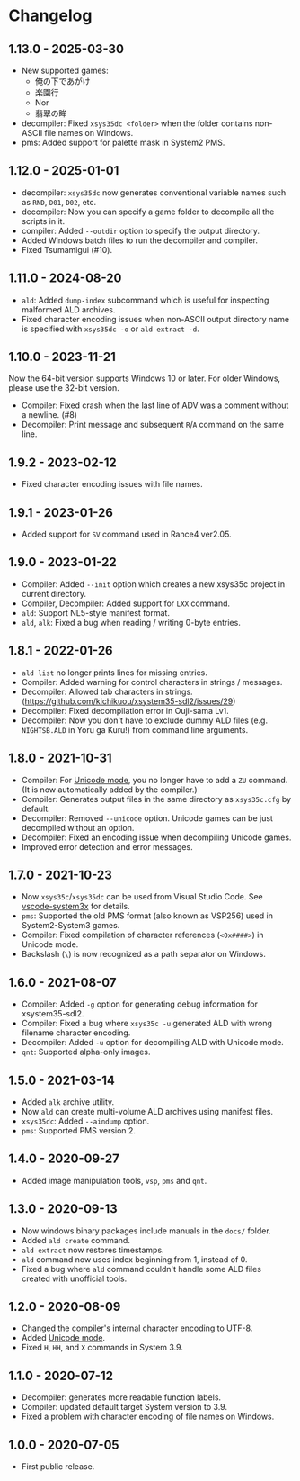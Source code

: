 # Changelog

## 1.13.0 - 2025-03-30
- New supported games:
  - 俺の下であがけ
  - 楽園行
  - Nor
  - 翡翠の眸
- decompiler: Fixed `xsys35dc <folder>` when the folder contains non-ASCII file names on Windows.
- pms: Added support for palette mask in System2 PMS.

## 1.12.0 - 2025-01-01
- decompiler: `xsys35dc` now generates conventional variable names such as `RND`, `D01`, `D02`, etc.
- decompiler: Now you can specify a game folder to decompile all the scripts in it.
- compiler: Added `--outdir` option to specify the output directory.
- Added Windows batch files to run the decompiler and compiler.
- Fixed Tsumamigui (#10).

## 1.11.0 - 2024-08-20
- `ald`: Added `dump-index` subcommand which is useful for inspecting malformed ALD archives.
- Fixed character encoding issues when non-ASCII output directory name is specified with `xsys35dc -o` or `ald extract -d`.

## 1.10.0 - 2023-11-21
Now the 64-bit version supports Windows 10 or later. For older Windows, please use the 32-bit version.
- Compiler: Fixed crash when the last line of ADV was a comment without a newline. (#8)
- Decompiler: Print message and subsequent `R`/`A` command on the same line.

## 1.9.2 - 2023-02-12
- Fixed character encoding issues with file names.

## 1.9.1 - 2023-01-26
- Added support for `SV` command used in Rance4 ver2.05.

## 1.9.0 - 2023-01-22
- Compiler: Added `--init` option which creates a new xsys35c project in current directory.
- Compiler, Decompiler: Added support for `LXX` command.
- `ald`: Support NL5-style manifest format.
- `ald`, `alk`: Fixed a bug when reading / writing 0-byte entries.

## 1.8.1 - 2022-01-26
- `ald list` no longer prints lines for missing entries.
- Compiler: Added warning for control characters in strings / messages.
- Decompiler: Allowed tab characters in strings. (https://github.com/kichikuou/xsystem35-sdl2/issues/29)
- Decompiler: Fixed decompilation error in Ouji-sama Lv1.
- Decompiler: Now you don't have to exclude dummy ALD files (e.g. `NIGHTSB.ALD` in Yoru ga Kuru!) from command line arguments.

## 1.8.0 - 2021-10-31
- Compiler: For [Unicode mode](https://github.com/kichikuou/xsys35c/blob/v1.8.0/docs/unicode.adoc), you no longer have to add a `ZU` command. (It is now automatically added by the compiler.)
- Compiler: Generates output files in the same directory as `xsys35c.cfg` by default.
- Decompiler: Removed `--unicode` option. Unicode games can be just decompiled without an option.
- Decompiler: Fixed an encoding issue when decompiling Unicode games.
- Improved error detection and error messages.

## 1.7.0 - 2021-10-23
- Now `xsys35c`/`xsys35dc` can be used from Visual Studio Code. See [vscode-system3x](https://github.com/kichikuou/vscode-system3x) for details.
- `pms`: Supported the old PMS format (also known as VSP256) used in System2-System3 games.
- Compiler: Fixed compilation of character references (`<0x####>`) in Unicode mode.
- Backslash (`\`) is now recognized as a path separator on Windows.

## 1.6.0 - 2021-08-07
- Compiler: Added `-g` option for generating debug information for xsystem35-sdl2.
- Compiler: Fixed a bug where `xsys35c -u` generated ALD with wrong filename character encoding.
- Decompiler: Added `-u` option for decompiling ALD with Unicode mode.
- `qnt`: Supported alpha-only images.

## 1.5.0 - 2021-03-14
- Added `alk` archive utility.
- Now `ald` can create multi-volume ALD archives using manifest files.
- `xsys35dc`: Added `--aindump` option.
- `pms`: Supported PMS version 2.

## 1.4.0 - 2020-09-27
- Added image manipulation tools, `vsp`, `pms` and `qnt`.

## 1.3.0 - 2020-09-13
- Now windows binary packages include manuals in the `docs/` folder.
- Added `ald create` command.
- `ald extract` now restores timestamps.
- `ald` command now uses index beginning from 1, instead of 0.
- Fixed a bug where `ald` command couldn't handle some ALD files created with unofficial tools.

## 1.2.0 - 2020-08-09
- Changed the compiler's internal character encoding to UTF-8.
- Added [Unicode mode](https://github.com/kichikuou/xsys35c/blob/v1.2.0/docs/unicode.md).
- Fixed `H`, `HH`, and `X` commands in System 3.9.

## 1.1.0 - 2020-07-12
- Decompiler: generates more readable function labels.
- Compiler: updated default target System version to 3.9.
- Fixed a problem with character encoding of file names on Windows.

## 1.0.0 - 2020-07-05
- First public release.
